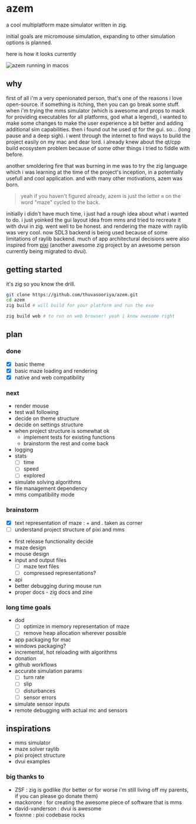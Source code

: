 # azem

a cool multiplatform maze simulator written in zig.

initial goals are micromouse simulation, expanding to other simulation options is planned.

here is how it looks currently

![azem running in macos](https://i.imgur.com/Si1ueth.png)

## why

first of all i'm a very openionated person, that's one of the reasons i love open-source. if something is itching, then you can go break some stuff. when i'm trying the mms simulator (which is awesome and props to mack for providing executables for all platforms, god what a legend), i wanted to make some changes to make the user experience a bit better and adding additional sim capabilities. then i found out he used qt for the gui. so... (long pause and a deep sigh). i went through the internet to find ways to build the project easily on my mac and dear lord. i already knew about the qt/cpp build ecosystem problem because of some other things i tried to fiddle with before.

another smoldering fire that was burning in me was to try the zig language which i was learning at the time of the project's inception, in a potentially usefull and cool application. and with many other motivations, azem was born.

> yeah if you haven't figured already, azem is just the letter `m` on the word "maze" cycled to the back.

initially i didn't have much time, i just had a rough idea about what i wanted to do. i just yoinked the gui layout idea from mms and tried to recreate it with dvui in zig. went well to be honest. and rendering the maze with raylib was very cool. now SDL3 backend is being used because of some limitations of raylib backend. much of app architectural decisions were also inspired from [pixi](https://github.com/foxnne/pixi/tree/dvui) (another awesome zig project by an awesome person currently being migrated to dvui).

## getting started

it's zig so you know the drill.

```bash
git clone https://github.com/thuvasooriya/azem.git
cd azem
zig build # will build for your platform and run the exe

zig build web # to run on web browser! yeah i know awesome right
```

## plan

### done

- [x] basic theme
- [x] basic maze loading and rendering
- [x] native and web compatibility

### next

- render mouse
- test wall following
- decide on theme structure
- decide on settings structure
- when project structure is somewhat ok
  - implement tests for existing functions
  - brainstorm the rest and come back
- logging
- stats
  - [ ] time
  - [ ] speed
  - [ ] explored
- simulate solving algorithms
- file management dependency
- mms compatibility mode

### brainstorm

- [x] text representation of maze : + and . taken as corner
- [ ] understand project structure of pixi and mms
- first release functionality decide
- maze design
- mouse design
- input and output files
  - [ ] maze text files
  - [ ] compressed representations?
- api
- better debugging during mouse run
- proper docs - zig docs and zine

### long time goals

- dod
  - [ ] optimize in memory representation of maze
  - [ ] remove heap allocation wherever possible
- app packaging for mac
- windows packaging?
- incremental, hot reloading with algorithms
- donation
- github workflows
- accurate simulation params
  - [ ] turn rate
  - [ ] slip
  - [ ] disturbances
  - [ ] sensor errors
- simulate sensor inputs
- remote debugging with actual mc and sensors

## inspirations

- mms simulator
- maze solver raylib
- pixi project structure
- dvui examples

### big thanks to

- ZSF : zig is godlike (for better or for worse i'm still living off my parents, if you can please go donate them)
- mackorone : for creating the awesome piece of software that is mms
- david-vanderson : dvui is awesome
- foxnne : pixi codebase rocks

